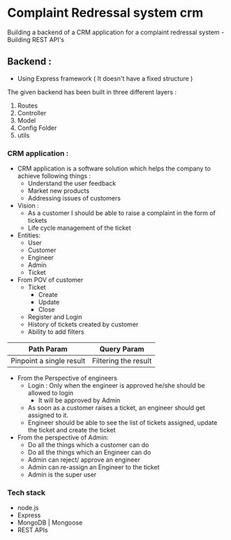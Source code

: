 #  Complaint Redressal system crm

Building a backend of a CRM application for a complaint redressal system
	-  Building REST API's

## Backend : 
- Using Express framework ( It doesn't have a fixed structure )

The given backend has been built in three different layers : 
 1. Routes  
 2.  Controller 
 3. Model 
 4. Config Folder 
 5. utils 
### CRM application : 
- CRM application is a software solution which helps the company to achieve following things :
	- Understand the user feedback 
	- Market new products 
	- Addressing issues of customers 
- Vision : 
	-  As a customer I should be able to raise a complaint in the form of tickets 
	- Life cycle management of the ticket 
- Entities: 
	- User 
	- Customer 
	- Engineer 
	- Admin 
	- Ticket 
-  From POV of customer
	- Ticket 
		- Create 
		- Update 
		- Close
	-  Register and Login 
	- History of tickets created by customer 
	- Ability to add filters 

| Path Param | Query Param |
| --- | --- |
| Pinpoint a single result  | Filtering the result  |
- From the Perspective of engineers 
	-  Login : Only when the engineer is approved he/she should be allowed to login 
		- It will be approved by Admin 
	- As soon as a customer raises a ticket, an engineer should get assigned to it. 
	- Engineer should be able to see the list of tickets assigned, update the ticket and create the ticket 
- From the perspective of Admin: 
	-  Do all the things which a customer can do 
	- Do all the things which an Engineer can do 
	- Admin can reject/ approve an engineer 
	- Admin can re-assign an Engineer to the ticket 
	- Admin is the super user 


### Tech stack 
- node.js 
- Express 
- MongoDB  | Mongoose 
- REST APIs


